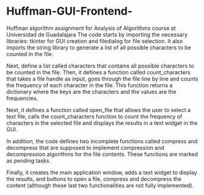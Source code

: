 # Huffman-GUI-Frontend-
Huffman algorithm assignment for Analysis of Algorithms course at Universidad de Guadalajara
The code starts by importing the necessary libraries: tkinter for GUI creation and filedialog for file selection. It also imports the string library to generate a list of all possible characters to be counted in the file.

Next, define a list called characters that contains all possible characters to be counted in the file. Then, it defines a function called count_characters that takes a file handle as input, goes through the file line by line and counts the frequency of each character in the file. This function returns a dictionary where the keys are the characters and the values are the frequencies.

Next, it defines a function called open_file that allows the user to select a text file, calls the count_characters function to count the frequency of characters in the selected file and displays the results in a text widget in the GUI.

In addition, the code defines two incomplete functions called compress and decompress that are supposed to implement compression and decompression algorithms for the file contents. These functions are marked as pending tasks.

Finally, it creates the main application window, adds a text widget to display the results, and buttons to open a file, compress and decompress the content (although these last two functionalities are not fully implemented).

